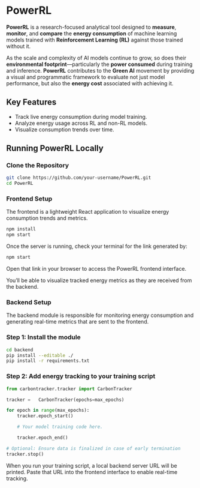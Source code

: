 # PowerRL
**PowerRL** is a research-focused analytical tool designed to **measure**, **monitor**, and **compare** the **energy consumption** of machine learning models trained with **Reinforcement Learning (RL)** against those trained without it. 

As the scale and complexity of AI models continue to grow, so does their **environmental footprint**—particularly the **power consumed** during training and inference. **PowerRL** contributes to the **Green AI** movement by providing a visual and programmatic framework to evaluate not just model performance, but also the **energy cost** associated with achieving it.


##  Key Features

- Track live energy consumption during model training.
- Analyze energy usage across RL and non-RL models.
- Visualize consumption trends over time.


## Running PowerRL Locally

###  Clone the Repository

```bash
git clone https://github.com/your-username/PowerRL.git
cd PowerRL
```

### Frontend Setup

The frontend is a lightweight React application to visualize energy consumption trends and metrics.

```bash
npm install
npm start
```

Once the server is running, check your terminal for the link generated by:

```bash
npm start
```

Open that link in your browser to access the PowerRL frontend interface.

You’ll be able to visualize tracked energy metrics as they are received from the backend.



###  Backend Setup

The backend module is responsible for monitoring energy consumption and generating real-time metrics that are sent to the frontend.

### Step 1: Install the module

```bash
cd backend
pip install --editable ./
pip install -r requirements.txt
```

### Step 2: Add energy tracking to your training script

```python
from carbontracker.tracker import CarbonTracker  

tracker =   CarbonTracker(epochs=max_epochs)

for epoch in range(max_epochs):
    tracker.epoch_start()

    # Your model training code here.

    tracker.epoch_end()

# Optional: Ensure data is finalized in case of early termination
tracker.stop()
```

When you run your training script, a local backend server URL will be printed. Paste that URL into the frontend interface to enable real-time tracking.
